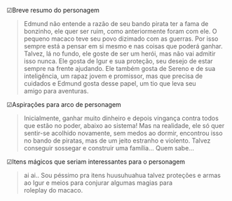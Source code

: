 ☑Breve resumo do personagem

> Edmund não entende a razão de seu bando pirata ter a fama de bonzinho, ele quer ser ruim, como anteriormente foram com ele. O pequeno macaco teve seu povo dizimado com as guerras. Por isso sempre está a pensar em si mesmo e nas coisas que poderá ganhar. Talvez, lá no fundo, ele goste de ser um herói, mas não vai admitir isso nunca. Ele gosta de Igur e sua proteção, seu desejo de estar sempre na frente ajudando. Ele também gosta de Sereno e de sua inteligência, um rapaz jovem e promissor, mas que precisa de cuidados e Edmund gosta desse papel, um tio que leva seu amigo para aventuras.

☑Aspirações para arco de personagem 

> Inicialmente, ganhar muito dinheiro e depois vingança contra todos que estão no poder, abaixo ao sistema! Mas na realidade, ele só quer sentir-se acolhido novamente, sem medos ao dormir, encontrou isso no bando de piratas, mas de um jeito estranho e violento. Talvez conseguir sossegar e construir uma família... Quem sabe...

☑Itens mágicos que seriam interessantes para o personagem

> ai ai.. Sou péssimo pra itens huusuhuahua talvez proteções e armas ao Igur e meios para conjurar algumas magias para roleplay do macaco.
